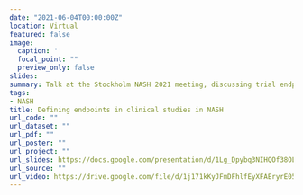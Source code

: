 ```yaml
---
date: "2021-06-04T00:00:00Z"
location: Virtual
featured: false
image:
  caption: ''
  focal_point: ""
  preview_only: false
slides: 
summary: Talk at the Stockholm NASH 2021 meeting, discussing trial endpoints and implications for future trial design and treatment roll out.
tags:
- NASH
title: Defining endpoints in clinical studies in NASH
url_code: ""
url_dataset: ""
url_pdf: ""
url_poster: ""
url_project: ""
url_slides: https://docs.google.com/presentation/d/1Lg_Dpybq3NIHQOf38OLCTXA1qJ-ceZkf/edit?usp=sharing&ouid=114523934177724923976&rtpof=true&sd=true
url_source: ""
url_video: https://drive.google.com/file/d/1j171kKyJFmDFhlfEyXFAEryrE05zN0W5/view?usp=sharing
---
```



